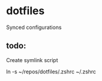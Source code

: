 # dotfiles
Synced configurations

## todo:
Create symlink script

ln -s ~/repos/dotfiles/.zshrc ~/.zshrc
